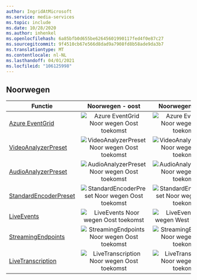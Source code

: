 ```yaml
---
author: IngridAtMicrosoft
ms.service: media-services
ms.topic: include
ms.date: 10/28/2020
ms.author: inhenkel
ms.openlocfilehash: 6a85bfb0d655be62645601990117fed4f0e87c27
ms.sourcegitcommit: 9f4510cb67e566d8dad9a7908fd8b58ade9da3b7
ms.translationtype: MT
ms.contentlocale: nl-NL
ms.lasthandoff: 04/01/2021
ms.locfileid: "106125998"
---
```

<!--Feature availability in region-->
## <a name="norway"></a>Noorwegen

| Functie | Noorwegen - oost | Noorwegen - west |
| --- | :---: | :---: |
| [Azure EventGrid](../monitoring/reacting-to-media-services-events.md) |![Azure EventGrid Noor wegen Oost toekomst](../media/azure-clouds-regions/planned-active.svg)  |![Azure EventGrid Noor wegen West toekomst](../media/azure-clouds-regions/planned-active.svg) |
| [VideoAnalyzerPreset](../analyze-video-audio-files-concept.md) |![VideoAnalyzerPreset Noor wegen Oost toekomst](../media/azure-clouds-regions/planned-active.svg)  | ![VideoAnalyzerPreset Noor wegen West toekomst](../media/azure-clouds-regions/planned-active.svg) |
| [AudioAnalyzerPreset](../analyze-video-audio-files-concept.md) |![AudioAnalyzerPreset Noor wegen Oost toekomst](../media/azure-clouds-regions/planned-active.svg)  | ![AudioAnalyzerPreset Noor wegen West toekomst](../media/azure-clouds-regions/planned-active.svg) |
| [StandardEncoderPreset](../encode-concept.md) |![StandardEncoderPreset Noor wegen Oost toekomst](../media/azure-clouds-regions/planned-active.svg)  | ![StandardEncoderPreset Noor wegen West toekomst](../media/azure-clouds-regions/planned-active.svg) |
| [LiveEvents](../stream-live-streaming-concept.md) |![LiveEvents Noor wegen Oost toekomst](../media/azure-clouds-regions/planned-active.svg)  | ![LiveEvents Noor wegen West toekomst](../media/azure-clouds-regions/planned-active.svg) |
| [StreamingEndpoints](../streaming-endpoint-concept.md) |![StreamingEndpoints Noor wegen Oost toekomst](../media/azure-clouds-regions/planned-active.svg) | ![StreamingEndpoints Noor wegen West toekomst](../media/azure-clouds-regions/planned-active.svg) |
| [LiveTranscription](../live-event-live-transcription-how-to.md) |![LiveTranscription Noor wegen Oost toekomst](../media/azure-clouds-regions/planned-active.svg) |![LiveTranscription Noor wegen West toekomst](../media/azure-clouds-regions/planned-active.svg) |
